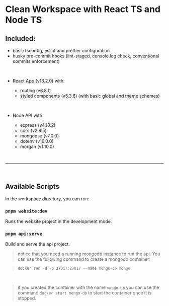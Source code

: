 # Clean Workspace with React TS and Node TS

## Included:

- basic tsconfig, eslint and prettier configuration
- husky pre-commit hooks (lint-staged, console.log check, conventional commits enforcement)

<br/>

- React App (v18.2.0) with:

  - routing (v6.8.1)
  - styled components (v5.3.6) (with basic global and theme schemes)

<br/>

- Node API with:

  - express (v4.18.2)
  - cors (v2.8.5)
  - mongoose (v7.0.0)
  - dotenv (v16.0.0)
  - morgan (v1.10.0)

<br/>
<hr/>
<br/>

## Available Scripts

In the workspace directory, you can run:

### `pnpm website:dev`

Runs the website project in the development mode.

### `pnpm api:serve`

Build and serve the api project.

> notice that you need a running mongodb instance to run the api. You can use the following command to create a mongodb container:

> `docker run -d -p 27017:27017 --name mongo-db mongo`

<br>

> if you created the container with the name `mongo-db` you can use the command `docker start mongo-db` to start the container once it is stopped.
